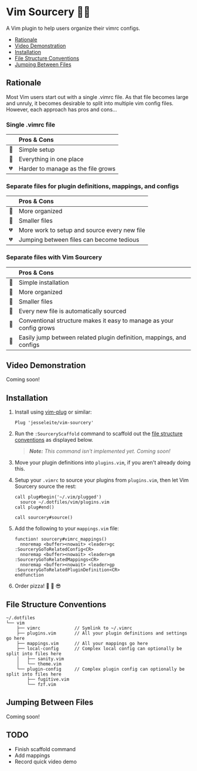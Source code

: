 # Vim Sourcery 🧙‍♂️

A Vim plugin to help users organize their vimrc configs.

- [Rationale](#rationale)
- [Video Demonstration](#video-demonstration)
- [Installation](#installation)
- [File Structure Conventions](#file-structure-conventions)
- [Jumping Between Files](#jumping-between-files)

## Rationale

Most Vim users start out with a single .vimrc file. As that file becomes large and unruly, it becomes desirable to split into multiple vim config files. However, each approach has pros and cons...

### Single .vimrc file

| | Pros & Cons |
| :- | :- |
| 💚 | Simple setup |
| 💚 | Everything in one place |
| 💔 | Harder to manage as the file grows |

### Separate files for plugin definitions, mappings, and configs

| | Pros & Cons |
| :- | :- |
| 💚 | More organized |
| 💚 | Smaller files |
| 💔 | More work to setup and source every new file |
| 💔 | Jumping between files can become tedious |

### Separate files with Vim Sourcery

| | Pros & Cons |
| :- | :- |
| 💚 | Simple installation |
| 💚 | More organized |
| 💚 | Smaller files |
| 💚 | Every new file is automatically sourced |
| 💚 | Conventional structure makes it easy to manage as your config grows |
| 💚 | Easily jump between related plugin definition, mappings, and configs |

## Video Demonstration

Coming soon!

## Installation

1. Install using [vim-plug](https://github.com/junegunn/vim-plug) or similar:

    ```
    Plug 'jesseleite/vim-sourcery'
    ```

2. Run the `:SourceryScaffold` command to scaffold out the [file structure conventions](#file-structure-conventions) as displayed below.

    > _**Note:** This command isn't implemented yet. Coming soon!_

3. Move your plugin definitions into `plugins.vim`, if you aren't already doing this.

4. Setup your `.vimrc` to source your plugins from `plugins.vim`, then let Vim Sourcery source the rest:

    ```vim
    call plug#begin('~/.vim/plugged')
      source ~/.dotfiles/vim/plugins.vim
    call plug#end()

    call sourcery#source()
    ```

5. Add the following to your `mappings.vim` file:

    ```vim
    function! sourcery#vimrc_mappings()
      nnoremap <buffer><nowait> <leader>gc :SourceryGoToRelatedConfig<CR>
      nnoremap <buffer><nowait> <leader>gm :SourceryGoToRelatedMappings<CR>
      nnoremap <buffer><nowait> <leader>gp :SourceryGoToRelatedPluginDefinition<CR>
    endfunction
    ```

6. Order pizza! 🍕 🤘 😎

## File Structure Conventions

```
~/.dotfiles
└── vim
    ├── vimrc             // Symlink to ~/.vimrc
    ├── plugins.vim       // All your plugin definitions and settings go here
    ├── mappings.vim      // All your mappings go here
    ├── local-config      // Complex local config can optionally be split into files here
    │   ├── sanity.vim
    │   └── theme.vim
    └── plugin-config     // Complex plugin config can optionally be split into files here
        ├── fugitive.vim
        └── fzf.vim
```

## Jumping Between Files

Coming soon!

## TODO

- Finish scaffold command
- Add mappings
- Record quick video demo
